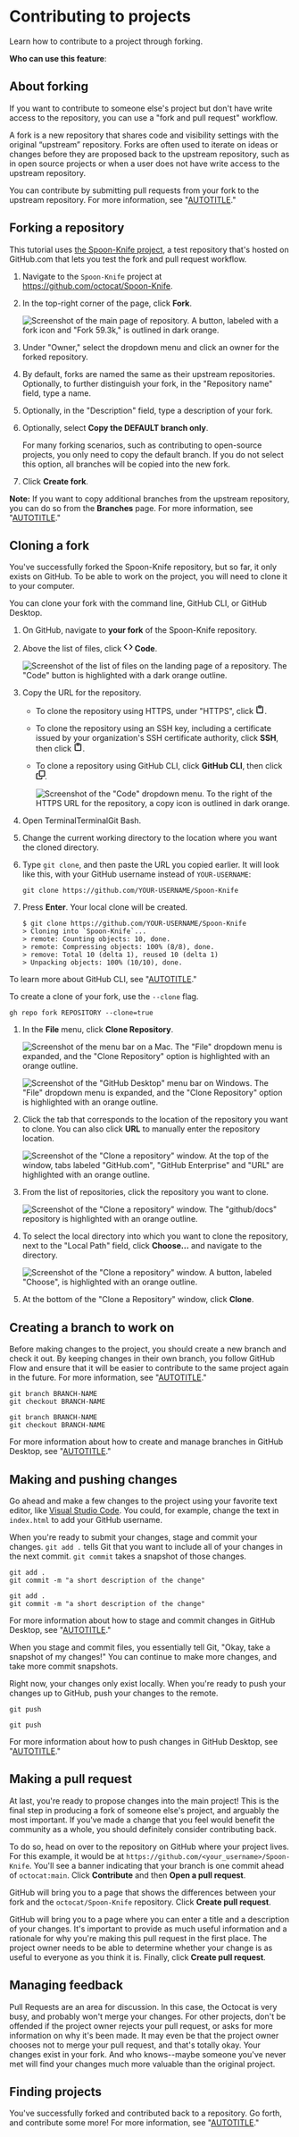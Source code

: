 # Contributing to projects

Learn how to contribute to a project through forking.

**Who can use this feature**: 

## About forking

If you want to contribute to someone else's project but don't have write access to the repository, you can use a "fork and pull request" workflow.

A fork is a new repository that shares code and visibility settings with the original “upstream” repository. Forks are often used to iterate on ideas or changes before they are proposed back to the upstream repository, such as in open source projects or when a user does not have write access to the upstream repository.

You can contribute by submitting pull requests from your fork to the upstream repository. For more information, see "[AUTOTITLE](/get-started/quickstart/fork-a-repo)."

## Forking a repository

This tutorial uses [the Spoon-Knife project](https://github.com/octocat/Spoon-Knife), a test repository that's hosted on GitHub.com that lets you test the fork and pull request workflow.

1. Navigate to the `Spoon-Knife` project at https://github.com/octocat/Spoon-Knife.
1. In the top-right corner of the page, click **Fork**.

   ![Screenshot of the main page of repository. A button, labeled with a fork icon and "Fork 59.3k," is outlined in dark orange.](/assets/images/help/repository/fork-button.png)
1. Under "Owner," select the dropdown menu and click an owner for the forked repository.
1. By default, forks are named the same as their upstream repositories. Optionally, to further distinguish your fork, in the "Repository name" field, type a name.
1. Optionally, in the "Description" field, type a description of your fork.
1. Optionally, select **Copy the DEFAULT branch only**.

    For many forking scenarios, such as contributing to open-source projects, you only need to copy the default branch. If you do not select this option, all branches will be copied into the new fork.
1. Click **Create fork**.

<div class="ghd-spotlight ghd-spotlight-note border rounded-1 my-3 p-3 f5 color-border-accent-emphasis color-bg-accent">

**Note:** If you want to copy additional branches from the upstream repository, you can do so from the **Branches** page. For more information, see "[AUTOTITLE](/pull-requests/collaborating-with-pull-requests/proposing-changes-to-your-work-with-pull-requests/creating-and-deleting-branches-within-your-repository)."

</div>

## Cloning a fork

You've successfully forked the Spoon-Knife repository, but so far, it only exists on GitHub. To be able to work on the project, you will need to clone it to your computer.

You can clone your fork with the command line, GitHub CLI, or GitHub Desktop.

<div class="ghd-tool webui">

1. On GitHub, navigate to **your fork** of the Spoon-Knife repository.
1. Above the list of files, click <svg version="1.1" width="16" height="16" viewBox="0 0 16 16" class="octicon octicon-code" aria-hidden="true"><path d="m11.28 3.22 4.25 4.25a.75.75 0 0 1 0 1.06l-4.25 4.25a.749.749 0 0 1-1.275-.326.749.749 0 0 1 .215-.734L13.94 8l-3.72-3.72a.749.749 0 0 1 .326-1.275.749.749 0 0 1 .734.215Zm-6.56 0a.751.751 0 0 1 1.042.018.751.751 0 0 1 .018 1.042L2.06 8l3.72 3.72a.749.749 0 0 1-.326 1.275.749.749 0 0 1-.734-.215L.47 8.53a.75.75 0 0 1 0-1.06Z"></path></svg> **Code**.

   ![Screenshot of the list of files on the landing page of a repository. The "Code" button is highlighted with a dark orange outline.](/assets/images/help/repository/code-button.png)

1. Copy the URL for the repository.

   - To clone the repository using HTTPS, under "HTTPS", click <svg version="1.1" width="16" height="16" viewBox="0 0 16 16" class="octicon octicon-paste" aria-label="Copy to clipboard" role="img"><path d="M3.626 3.533a.249.249 0 0 0-.126.217v9.5c0 .138.112.25.25.25h8.5a.25.25 0 0 0 .25-.25v-9.5a.249.249 0 0 0-.126-.217.75.75 0 0 1 .752-1.298c.541.313.874.89.874 1.515v9.5A1.75 1.75 0 0 1 12.25 15h-8.5A1.75 1.75 0 0 1 2 13.25v-9.5c0-.625.333-1.202.874-1.515a.75.75 0 0 1 .752 1.298ZM5.75 1h4.5a.75.75 0 0 1 .75.75v3a.75.75 0 0 1-.75.75h-4.5A.75.75 0 0 1 5 4.75v-3A.75.75 0 0 1 5.75 1Zm.75 3h3V2.5h-3Z"></path></svg>.
   - To clone the repository using an SSH key, including a certificate issued by your organization's SSH certificate authority, click **SSH**, then click <svg version="1.1" width="16" height="16" viewBox="0 0 16 16" class="octicon octicon-paste" aria-label="Copy to clipboard" role="img"><path d="M3.626 3.533a.249.249 0 0 0-.126.217v9.5c0 .138.112.25.25.25h8.5a.25.25 0 0 0 .25-.25v-9.5a.249.249 0 0 0-.126-.217.75.75 0 0 1 .752-1.298c.541.313.874.89.874 1.515v9.5A1.75 1.75 0 0 1 12.25 15h-8.5A1.75 1.75 0 0 1 2 13.25v-9.5c0-.625.333-1.202.874-1.515a.75.75 0 0 1 .752 1.298ZM5.75 1h4.5a.75.75 0 0 1 .75.75v3a.75.75 0 0 1-.75.75h-4.5A.75.75 0 0 1 5 4.75v-3A.75.75 0 0 1 5.75 1Zm.75 3h3V2.5h-3Z"></path></svg>.
   - To clone a repository using GitHub CLI, click **GitHub CLI**, then click <svg version="1.1" width="16" height="16" viewBox="0 0 16 16" class="octicon octicon-copy" aria-label="Copy to clipboard" role="img"><path d="M0 6.75C0 5.784.784 5 1.75 5h1.5a.75.75 0 0 1 0 1.5h-1.5a.25.25 0 0 0-.25.25v7.5c0 .138.112.25.25.25h7.5a.25.25 0 0 0 .25-.25v-1.5a.75.75 0 0 1 1.5 0v1.5A1.75 1.75 0 0 1 9.25 16h-7.5A1.75 1.75 0 0 1 0 14.25Z"></path><path d="M5 1.75C5 .784 5.784 0 6.75 0h7.5C15.216 0 16 .784 16 1.75v7.5A1.75 1.75 0 0 1 14.25 11h-7.5A1.75 1.75 0 0 1 5 9.25Zm1.75-.25a.25.25 0 0 0-.25.25v7.5c0 .138.112.25.25.25h7.5a.25.25 0 0 0 .25-.25v-7.5a.25.25 0 0 0-.25-.25Z"></path></svg>.
  
     ![Screenshot of the "Code" dropdown menu. To the right of the HTTPS URL for the repository, a copy icon is outlined in dark orange.](/assets/images/help/repository/https-url-clone-cli.png)
1. Open <span class="platform-mac">Terminal</span><span class="platform-linux">Terminal</span><span class="platform-windows">Git Bash</span>.
1. Change the current working directory to the location where you want the cloned directory.
1. Type `git clone`, and then paste the URL you copied earlier. It will look like this, with your GitHub username instead of `YOUR-USERNAME`:

   ```shell
   git clone https://github.com/YOUR-USERNAME/Spoon-Knife
   ```

1. Press **Enter**. Your local clone will be created.

   ```shell
   $ git clone https://github.com/YOUR-USERNAME/Spoon-Knife
   > Cloning into `Spoon-Knife`...
   > remote: Counting objects: 10, done.
   > remote: Compressing objects: 100% (8/8), done.
   > remove: Total 10 (delta 1), reused 10 (delta 1)
   > Unpacking objects: 100% (10/10), done.
   ```

</div>

<div class="ghd-tool cli">

<div class="ghd-spotlight ghd-spotlight-note border rounded-1 my-3 p-3 f5 color-border-accent-emphasis color-bg-accent">

To learn more about GitHub CLI, see "[AUTOTITLE](/github-cli/github-cli/about-github-cli)."

</div>

To create a clone of your fork, use the `--clone` flag.

```shell
gh repo fork REPOSITORY --clone=true
```

</div>

<div class="ghd-tool desktop">

1. In the **File** menu, click **Clone Repository**.

   <div class="ghd-tool mac">

   ![Screenshot of the menu bar on a Mac. The "File" dropdown menu is expanded, and the "Clone Repository" option is highlighted with an orange outline.](/assets/images/help/desktop/clone-file-menu-mac.png)

   </div>

   <div class="ghd-tool windows">

   ![Screenshot of the "GitHub Desktop" menu bar on Windows. The "File" dropdown menu is expanded, and the "Clone Repository" option is highlighted with an orange outline.](/assets/images/help/desktop/clone-file-menu-windows.png)

   </div>
1. Click the tab that corresponds to the location of the repository you want to clone. You can also click **URL** to manually enter the repository location.

   ![Screenshot of the "Clone a repository" window. At the top of the window, tabs labeled "GitHub.com", "GitHub Enterprise" and "URL" are highlighted with an orange outline.](/assets/images/help/desktop/choose-repository-location-mac.png)
1. From the list of repositories, click the repository you want to clone.

   ![Screenshot of the "Clone a repository" window. The "github/docs" repository is highlighted with an orange outline.](/assets/images/help/desktop/clone-a-repository-list-mac.png)
1. To select the local directory into which you want to clone the repository, next to the "Local Path" field, click **Choose...** and navigate to the directory.

   ![Screenshot of the "Clone a repository" window. A button, labeled "Choose", is highlighted with an orange outline.](/assets/images/help/desktop/clone-choose-button-mac.png)
1. At the bottom of the "Clone a Repository" window, click **Clone**.

</div>

## Creating a branch to work on

Before making changes to the project, you should create a new branch and check it out. By keeping changes in their own branch, you follow GitHub Flow and ensure that it will be easier to contribute to the same project again in the future. For more information, see "[AUTOTITLE](/get-started/quickstart/github-flow#following-github-flow)."

<div class="ghd-tool webui">

```shell
git branch BRANCH-NAME
git checkout BRANCH-NAME
```

</div>

<div class="ghd-tool cli">

```shell
git branch BRANCH-NAME
git checkout BRANCH-NAME
```

</div>

<div class="ghd-tool desktop">

For more information about how to create and manage branches in GitHub Desktop, see "[AUTOTITLE](/desktop/making-changes-in-a-branch/managing-branches-in-github-desktop)."

</div>

## Making and pushing changes

Go ahead and make a few changes to the project using your favorite text editor, like [Visual Studio Code](https://code.visualstudio.com). You could, for example, change the text in `index.html` to add your GitHub username.

When you're ready to submit your changes, stage and commit your changes. `git add .` tells Git that you want to include all of your changes in the next commit. `git commit` takes a snapshot of those changes.

<div class="ghd-tool webui">

```shell
git add .
git commit -m "a short description of the change"
```

</div>

<div class="ghd-tool cli">

```shell
git add .
git commit -m "a short description of the change"
```

</div>

<div class="ghd-tool desktop">

For more information about how to stage and commit changes in GitHub Desktop, see "[AUTOTITLE](/desktop/making-changes-in-a-branch/committing-and-reviewing-changes-to-your-project-in-github-desktop#selecting-changes-to-include-in-a-commit)."

</div>

When you stage and commit files, you essentially tell Git, "Okay, take a snapshot of my changes!" You can continue to make more changes, and take more commit snapshots.

Right now, your changes only exist locally. When you're ready to push your changes up to GitHub, push your changes to the remote.

<div class="ghd-tool webui">

```shell
git push
```

</div>

<div class="ghd-tool cli">

```shell
git push
```

</div>

<div class="ghd-tool desktop">

For more information about how to push changes in GitHub Desktop, see "[AUTOTITLE](/desktop/making-changes-in-a-branch/pushing-changes-to-github-from-github-desktop)."

</div>

## Making a pull request

At last, you're ready to propose changes into the main project! This is the final step in producing a fork of someone else's project, and arguably the most important. If you've made a change that you feel would benefit the community as a whole, you should definitely consider contributing back.

To do so, head on over to the repository on GitHub where your project lives. For this example, it would be at `https://github.com/<your_username>/Spoon-Knife`. You'll see a banner indicating that your branch is one commit ahead of `octocat:main`. Click **Contribute** and then **Open a pull request**.

GitHub will bring you to a page that shows the differences between your fork and the `octocat/Spoon-Knife` repository. Click **Create pull request**.

GitHub will bring you to a page where you can enter a title and a description of your changes. It's important to provide as much useful information and a rationale for why you're making this pull request in the first place. The project owner needs to be able to determine whether your change is as useful to everyone as you think it is. Finally, click **Create pull request**.

## Managing feedback

Pull Requests are an area for discussion. In this case, the Octocat is very busy, and probably won't merge your changes. For other projects, don't be offended if the project owner rejects your pull request, or asks for more information on why it's been made. It may even be that the project owner chooses not to merge your pull request, and that's totally okay. Your changes exist in your fork. And who knows--maybe someone you've never met will find your changes much more valuable than the original project.

## Finding projects

You've successfully forked and contributed back to a repository. Go forth, and
contribute some more! For more information, see "[AUTOTITLE](/get-started/exploring-projects-on-github/finding-ways-to-contribute-to-open-source-on-github)."

